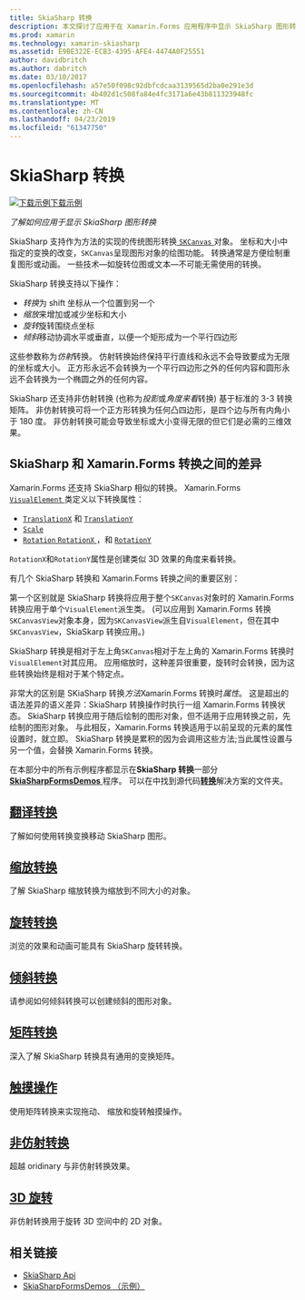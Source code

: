 ```yaml
---
title: SkiaSharp 转换
description: 本文探讨了应用于在 Xamarin.Forms 应用程序中显示 SkiaSharp 图形转换，并演示此示例代码。
ms.prod: xamarin
ms.technology: xamarin-skiasharp
ms.assetid: E9BE322E-ECB3-4395-AFE4-4474A0F25551
author: davidbritch
ms.author: dabritch
ms.date: 03/10/2017
ms.openlocfilehash: a57e50f098c92dbfcdcaa3139565d2ba0e291e3d
ms.sourcegitcommit: 4b402d1c508fa84e4fc3171a6e43b811323948fc
ms.translationtype: MT
ms.contentlocale: zh-CN
ms.lasthandoff: 04/23/2019
ms.locfileid: "61347750"
---
```

# <a name="skiasharp-transforms"></a>SkiaSharp 转换

[![下载示例](~/media/shared/download.png)下载示例](https://developer.xamarin.com/samples/xamarin-forms/SkiaSharpForms/Demos/)

_了解如何应用于显示 SkiaSharp 图形转换_

SkiaSharp 支持作为方法的实现的传统图形转换[ `SKCanvas` ](xref:SkiaSharp.SKCanvas)对象。 坐标和大小中指定的变换的改变，`SKCanvas`呈现图形对象的绘图功能。 转换通常是方便绘制重复图形或动画。 一些技术&mdash;如旋转位图或文本&mdash;不可能无需使用的转换。

SkiaSharp 转换支持以下操作：

- *转换*为 shift 坐标从一个位置到另一个
- *缩放*来增加或减少坐标和大小
- *旋转*旋转围绕点坐标
- *倾斜*移动协调水平或垂直，以便一个矩形成为一个平行四边形

这些参数称为*仿射*转换。 仿射转换始终保持平行直线和永远不会导致要成为无限的坐标或大小。 正方形永远不会转换为一个平行四边形之外的任何内容和圆形永远不会转换为一个椭圆之外的任何内容。

SkiaSharp 还支持非仿射转换 (也称为*投影*或*角度来看*转换) 基于标准的 3-3 转换矩阵。 非仿射转换可将一个正方形转换为任何凸四边形，是四个边与所有内角小于 180 度。 非仿射转换可能会导致坐标或大小变得无限的但它们是必需的三维效果。

## <a name="differences-between-skiasharp-and-xamarinforms-transforms"></a>SkiaSharp 和 Xamarin.Forms 转换之间的差异

Xamarin.Forms 还支持 SkiaSharp 相似的转换。 Xamarin.Forms [ `VisualElement` ](xref:Xamarin.Forms.VisualElement)类定义以下转换属性：

- [`TranslationX`](xref:Xamarin.Forms.VisualElement.TranslationX) 和 [`TranslationY`](xref:Xamarin.Forms.VisualElement.TranslationY)
- [`Scale`](xref:Xamarin.Forms.VisualElement.Scale)
- [`Rotation`](xref:Xamarin.Forms.VisualElement.Rotation)[ `RotationX` ](xref:Xamarin.Forms.VisualElement.RotationX)，和 [`RotationY`](xref:Xamarin.Forms.VisualElement.RotationY)

`RotationX`和`RotationY`属性是创建类似 3D 效果的角度来看转换。

有几个 SkiaSharp 转换和 Xamarin.Forms 转换之间的重要区别：

第一个区别就是 SkiaSharp 转换将应用于整个`SKCanvas`对象时的 Xamarin.Forms 转换应用于单个`VisualElement`派生类。 (可以应用到 Xamarin.Forms 转换`SKCanvasView`对象本身，因为`SKCanvasView`派生自`VisualElement`，但在其中`SKCanvasView`，SkiaSkarp 转换应用。)

SkiaSharp 转换是相对于左上角`SKCanvas`相对于左上角的 Xamarin.Forms 转换时`VisualElement`对其应用。 应用缩放时，这种差异很重要，旋转时会转换，因为这些转换始终是相对于某个特定点。

非常大的区别是 SKiaSharp 转换*方法*Xamarin.Forms 转换时*属性*。 这是超出的语法差异的语义差异：SkiaSharp 转换操作时执行一组 Xamarin.Forms 转换状态。 SkiaSharp 转换应用于随后绘制的图形对象，但不适用于应用转换之前，先绘制的图形对象。 与此相反，Xamarin.Forms 转换适用于以前呈现的元素的属性设置时，就立即。 SkiaSharp 转换是累积的因为会调用这些方法;当此属性设置与另一个值，会替换 Xamarin.Forms 转换。

在本部分中的所有示例程序都显示在**SkiaSharp 转换**一部分[ **SkiaSharpFormsDemos** ](https://developer.xamarin.com/samples/xamarin-forms/SkiaSharpForms/Demos/)程序。 可以在中找到源代码[**转换**](https://github.com/xamarin/xamarin-forms-samples/tree/master/SkiaSharpForms/Demos/Demos/SkiaSharpFormsDemos/Transforms)解决方案的文件夹。

## <a name="the-translate-transformtranslatemd"></a>[翻译转换](translate.md)

了解如何使用转换变换移动 SkiaSharp 图形。

## <a name="the-scale-transformscalemd"></a>[缩放转换](scale.md)

了解 SkiaSharp 缩放转换为缩放到不同大小的对象。

## <a name="the-rotate-transformrotatemd"></a>[旋转转换](rotate.md)

浏览的效果和动画可能具有 SkiaSharp 旋转转换。

## <a name="the-skew-transformskewmd"></a>[倾斜转换](skew.md)

请参阅如何倾斜转换可以创建倾斜的图形对象。

## <a name="matrix-transformsmatrixmd"></a>[矩阵转换](matrix.md)

深入了解 SkiaSharp 转换具有通用的变换矩阵。

## <a name="touch-manipulationstouchmd"></a>[触摸操作](touch.md)

使用矩阵转换来实现拖动、 缩放和旋转触摸操作。

## <a name="non-affine-transformsnon-affinemd"></a>[非仿射转换](non-affine.md)

超越 oridinary 与非仿射转换效果。

## <a name="3d-rotation3d-rotationmd"></a>[3D 旋转](3d-rotation.md)

非仿射转换用于旋转 3D 空间中的 2D 对象。


## <a name="related-links"></a>相关链接

- [SkiaSharp Api](https://docs.microsoft.com/dotnet/api/skiasharp)
- [SkiaSharpFormsDemos （示例）](https://developer.xamarin.com/samples/xamarin-forms/SkiaSharpForms/Demos/)
